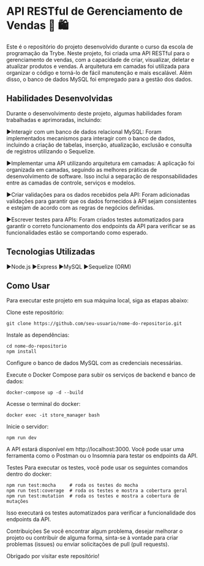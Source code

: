 <h1>API RESTful de Gerenciamento de Vendas 🏪 🛍️</h1>

Este é o repositório do projeto desenvolvido durante o curso da escola de programação da Trybe. Neste projeto, foi criada uma API RESTful para o gerenciamento de vendas, com a capacidade de criar, visualizar, deletar e atualizar produtos e vendas. A arquitetura em camadas foi utilizada para organizar o código e torná-lo de fácil manutenção e mais escalável. Além disso, o banco de dados MySQL foi empregado para a gestão dos dados.

<h2>Habilidades Desenvolvidas</h2>

Durante o desenvolvimento deste projeto, algumas habilidades foram trabalhadas e aprimoradas, incluindo:

▶️Interagir com um banco de dados relacional MySQL: Foram implementados mecanismos para interagir com o banco de dados, incluindo a criação de tabelas, inserção, atualização, exclusão e consulta de registros utilizando o Sequelize.

▶️Implementar uma API utilizando arquitetura em camadas: A aplicação foi organizada em camadas, seguindo as melhores práticas de desenvolvimento de software. Isso inclui a separação de responsabilidades entre as camadas de controle, serviços e modelos.

▶️Criar validações para os dados recebidos pela API: Foram adicionadas validações para garantir que os dados fornecidos à API sejam consistentes e estejam de acordo com as regras de negócios definidas.

▶️Escrever testes para APIs: Foram criados testes automatizados para garantir o correto funcionamento dos endpoints da API para verificar se as funcionalidades estão se comportando como esperado.

<h2>Tecnologias Utilizadas</h2>

▶️Node.js
▶️Express
▶️MySQL
▶️Sequelize (ORM) 

<h2>Como Usar</h2>

Para executar este projeto em sua máquina local, siga as etapas abaixo:

Clone este repositório:
```
git clone https://github.com/seu-usuario/nome-do-repositorio.git
```

Instale as dependências:
```
cd nome-do-repositorio
npm install
```

Configure o banco de dados MySQL com as credenciais necessárias.

Execute o Docker Compose para subir os serviços de backend e banco de dados:
``` 
docker-compose up -d --build
```

Acesse o terminal do docker:
``` 
docker exec -it store_manager bash
```

Inicie o servidor:
```
npm run dev
```

A API estará disponível em http://localhost:3000. Você pode usar uma ferramenta como o Postman ou o Insomnia para testar os endpoints da API.

Testes
Para executar os testes, você pode usar os seguintes comandos dentro do docker:
```
npm run test:mocha     # roda os testes do mocha
npm run test:coverage  # roda os testes e mostra a cobertura geral
npm run test:mutation  # roda os testes e mostra a cobertura de mutações
```
Isso executará os testes automatizados para verificar a funcionalidade dos endpoints da API.

Contribuições
Se você encontrar algum problema, desejar melhorar o projeto ou contribuir de alguma forma, sinta-se à vontade para criar problemas (issues) ou enviar solicitações de pull (pull requests).

Obrigado por visitar este repositório!
